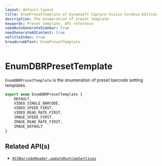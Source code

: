 ```yaml
---
layout: default-layout
title: EnumPresetTemplate of Dynamsoft Capture Vision Cordova Edition
description: The enumeration of preset template
keywords: Preset template, API reference
needAutoGenerateSidebar: true
needGenerateH3Content: true
noTitleIndex: true
breadcrumbText: EnumPresetTemplate
---
```


# EnumDBRPresetTemplate

`EnumDBRPresetTemplate` is the enumeration of preset barcode setting templates.

```js
export enum EnumDBRPresetTemplate {
    DEFAULT,
    VIDEO_SINGLE_BARCODE,
    VIDEO_SPEED_FIRST,
    VIDEO_READ_RATE_FIRST,
    IMAGE_SPEED_FIRST,
    IMAGE_READ_RATE_FIRST,
    IMAGE_DEFAULT
}
```

## Related API(s)

- [`DCVBarcodeReader.updateRuntimeSettings`](barcode-reader.md#updateruntimesettings)

